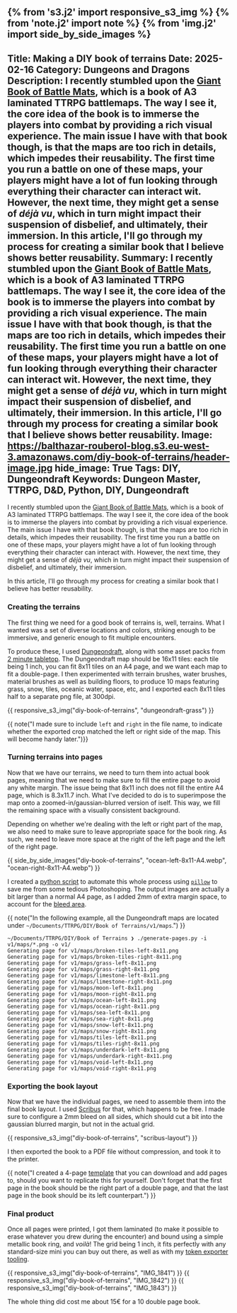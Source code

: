 {% from 's3.j2' import responsive_s3_img %}
{% from 'note.j2' import note %}
{% from 'img.j2' import side_by_side_images %}
---
Title: Making a DIY book of terrains
Date: 2025-02-16
Category: Dungeons and Dragons
Description: I recently stumbled upon the [Giant Book of Battle Mats](https://shop.black-book-editions.fr/produit/14161/0/books-of-battlemats/big-book-of-battle-mats-vol3), which is a book of A3 laminated TTRPG battlemaps. The way I see it, the core idea of the book is to immerse the players into combat by providing a rich visual experience. The main issue I have with that book though, is that the maps are too rich in details, which impedes their reusability. The first time you run a battle on one of these maps, your players might have a lot of fun looking through everything their character can interact wit. However, the next time, they might get a sense of _déjà vu_, which in turn might impact their suspension of disbelief, and ultimately, their immersion. In this article, I'll go through my process for creating a similar book that I believe shows better reusability.
Summary: I recently stumbled upon the [Giant Book of Battle Mats](https://shop.black-book-editions.fr/produit/14161/0/books-of-battlemats/big-book-of-battle-mats-vol3), which is a book of A3 laminated TTRPG battlemaps. The way I see it, the core idea of the book is to immerse the players into combat by providing a rich visual experience. The main issue I have with that book though, is that the maps are too rich in details, which impedes their reusability. The first time you run a battle on one of these maps, your players might have a lot of fun looking through everything their character can interact wit. However, the next time, they might get a sense of _déjà vu_, which in turn might impact their suspension of disbelief, and ultimately, their immersion. In this article, I'll go through my process for creating a similar book that I believe shows better reusability.
Image: https://balthazar-rouberol-blog.s3.eu-west-3.amazonaws.com/diy-book-of-terrains/header-image.jpg
hide_image: True
Tags: DIY, Dungeondraft
Keywords: Dungeon Master, TTRPG, D&D, Python, DIY, Dungeondraft
---

I recently stumbled upon the [Giant Book of Battle Mats](https://shop.black-book-editions.fr/produit/14161/0/books-of-battlemats/big-book-of-battle-mats-vol3), which is a book of A3 laminated TTRPG battlemaps. The way I see it, the core idea of the book is to immerse the players into combat by providing a rich visual experience. The main issue I have with that book though, is that the maps are too rich in details, which impedes their reusability. The first time you run a battle on one of these maps, your players might have a lot of fun looking through everything their character can interact with. However, the next time, they might get a sense of _déjà vu_, which in turn might impact their suspension of disbelief, and ultimately, their immersion.

In this article, I'll go through my process for creating a similar book that I believe has better reusability.

### Creating the terrains

The first thing we need for a good book of terrains is, well, terrains. What I wanted was a set of diverse locations and colors, striking enough to be immersive, and generic enough to fit multiple encounters.

To produce these, I used [Dungeondraft](https://dungeondraft.net/), along with some asset packs from [2 minute tabletop](https://2minutetabletop.com/product-category/map-assets/dungeondraft-assets/). The Dungeondraft map should be 16x11 tiles: each tile being 1 inch, you can fit 8x11 tiles on an A4 page, and we want each map to fit a double-page. I then experimented with terrain brushes, water brushes, material brushes as well as building floors, to produce 10 maps featuring grass, snow, tiles, oceanic water, space, etc, and I exported each 8x11 tiles half to a separate png file, at 300dpi.

{{ responsive_s3_img("diy-book-of-terrains", "dungeondraft-grass") }}

{{ note("I made sure to include `left` and `right` in the file name, to indicate whether the exported crop matched the left or right side of the map. This will become handy later.")}}

### Turning terrains into pages

Now that we have our terrains, we need to turn them into actual book pages, meaning that we need to make sure to fill the entire page to avoid any white margin. The issue being that 8x11 inch does not fill the entire A4 page, which is 8.3x11.7 inch. What I've decided to do is to superimpose the map onto a zoomed-in/gaussian-blurred version of iself. This way, we fill the remaining space with a visually consistent background.

Depending on whether we're dealing with the left or right part of the map, we also need to make sure to leave appropriate space for the book ring. As such, we need to leave more space at the right of the left page and the left of the right page.

{{ side_by_side_images("diy-book-of-terrains", "ocean-left-8x11-A4.webp", "ocean-right-8x11-A4.webp") }}

I created a [python script](https://gist.github.com/brouberol/689b3aadda9d3476ae7b1a83d5963fc8) to automate this whole process using [`pillow`](https://pillow.readthedocs.io/en/stable/) to save me from some tedious Photoshoping. The output images are actually a bit larger than a normal A4 page, as I added 2mm of extra margin space, to account for the [bleed area](https://packoi.com/blog/bleed-and-margin-in-printing/#elementor-toc__heading-anchor-0).

{{ note("In the following example, all the Dungeondraft maps are located under `~/Documents/TTRPG/DIY/Book of Terrains/v1/maps`.") }}

```console
~/Documents/TTRPG/DIY/Book of Terrains ❯ ./generate-pages.py -i v1/maps/*.png -o v1/
Generating page for v1/maps/broken-tiles-left-8x11.png
Generating page for v1/maps/broken-tiles-right-8x11.png
Generating page for v1/maps/grass-left-8x11.png
Generating page for v1/maps/grass-right-8x11.png
Generating page for v1/maps/limestone-left-8x11.png
Generating page for v1/maps/limestone-right-8x11.png
Generating page for v1/maps/moon-left-8x11.png
Generating page for v1/maps/moon-right-8x11.png
Generating page for v1/maps/ocean-left-8x11.png
Generating page for v1/maps/ocean-right-8x11.png
Generating page for v1/maps/sea-left-8x11.png
Generating page for v1/maps/sea-right-8x11.png
Generating page for v1/maps/snow-left-8x11.png
Generating page for v1/maps/snow-right-8x11.png
Generating page for v1/maps/tiles-left-8x11.png
Generating page for v1/maps/tiles-right-8x11.png
Generating page for v1/maps/underdark-left-8x11.png
Generating page for v1/maps/underdark-right-8x11.png
Generating page for v1/maps/void-left-8x11.png
Generating page for v1/maps/void-right-8x11.png
```

### Exporting the book layout

Now that we have the individual pages, we need to assemble them into the final book layout. I used [Scribus](https://wiki.scribus.net/canvas/Scribus) for that, which happens to be free. I made sure to configure a 2mm bleed on all sides, which should cut a bit into the gaussian blurred margin, but not in the actual grid.

{{ responsive_s3_img("diy-book-of-terrains", "scribus-layout") }}

I then exported the book to a PDF file without compression, and took it to the printer.

{{ note("I created a 4-page [template](https://balthazar-rouberol-blog.s3.eu-west-3.amazonaws.com/diy-book-of-terrains/Book-of-Terrains-Template.sla) that you can download and  add pages to, should you want to replicate this for yourself. Don't forget that the first page in the book should be the right part of a double page, and that the last page in the book should be its left counterpart.") }}


### Final product

Once all pages were printed, I got them laminated (to make it possible to erase whatever you drew during the encounter) and bound using a simple metallic book ring, and _voilà_!
The grid being 1 inch, it fits perfectly with any standard-size mini you can buy out there, as well as with my [token exporter tooling](https://github.com/brouberol/dnd5e-token-exporter).

{{ responsive_s3_img("diy-book-of-terrains", "IMG_1841") }}
{{ responsive_s3_img("diy-book-of-terrains", "IMG_1842") }}
{{ responsive_s3_img("diy-book-of-terrains", "IMG_1843") }}

The whole thing did cost me about 15€ for a 10 double page book.
